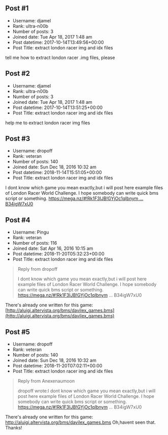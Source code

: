 ## Post #1
- Username: djamel
- Rank: ultra-n00b
- Number of posts: 3
- Joined date: Tue Apr 18, 2017 1:48 am
- Post datetime: 2017-10-14T13:49:56+00:00
- Post Title: extract london racer img and idx files

tell me how to extract london racer .img files, please
## Post #2
- Username: djamel
- Rank: ultra-n00b
- Number of posts: 3
- Joined date: Tue Apr 18, 2017 1:48 am
- Post datetime: 2017-10-14T13:51:25+00:00
- Post Title: extract london racer img and idx files

help me to extract london racer img files
## Post #3
- Username: dropoff
- Rank: veteran
- Number of posts: 140
- Joined date: Sun Dec 18, 2016 10:32 am
- Post datetime: 2018-11-14T15:51:05+00:00
- Post Title: extract london racer img and idx files

I dont know which game you mean exactly,but i will post here example files of London Racer World Challenge. I hope somebody can write quick bms script or something.
[https://mega.nz/#!Rk1F3IJB!GYjOc1qIbnym ... B34igW7xU0](https://mega.nz/#!Rk1F3IJB!GYjOc1qIbnymnxMpW5y9Qxr3YvM7MgHy8B34igW7xU0)
## Post #4
- Username: Pingu
- Rank: veteran
- Number of posts: 116
- Joined date: Sat Apr 16, 2016 10:15 am
- Post datetime: 2018-11-20T05:32:23+00:00
- Post Title: extract london racer img and idx files

> Reply from dropoff
>
> I dont know which game you mean exactly,but i will post here example files of London Racer World Challenge. I hope somebody can write quick bms script or something.
https://mega.nz/#!Rk1F3IJB!GYjOc1qIbnym ... B34igW7xU0

There's already one written for this game:
[http://aluigi.altervista.org/bms/davilex_games.bms](http://aluigi.altervista.org/bms/davilex_games.bms)
## Post #5
- Username: dropoff
- Rank: veteran
- Number of posts: 140
- Joined date: Sun Dec 18, 2016 10:32 am
- Post datetime: 2018-11-20T07:02:11+00:00
- Post Title: extract london racer img and idx files

> Reply from Anexenaumoon
>
> dropoff wrote:I dont know which game you mean exactly,but i will post here example files of London Racer World Challenge. I hope somebody can write quick bms script or something.
https://mega.nz/#!Rk1F3IJB!GYjOc1qIbnym ... B34igW7xU0

There's already one written for this game:
http://aluigi.altervista.org/bms/davilex_games.bms
Oh,havent seen that. Thanks!
